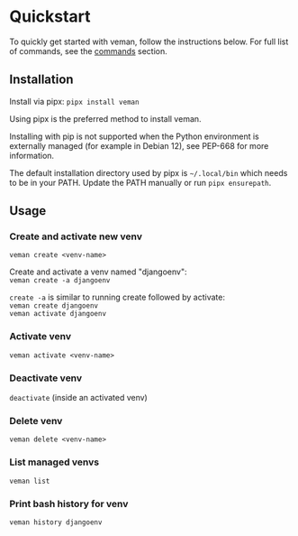 # Quickstart

To quickly get started with veman, follow the instructions below.
For full list of commands, see the [commands](commands.md) section.

## Installation
Install via pipx:
`pipx install veman`

Using pipx is the preferred method to install veman.

Installing with pip is not supported when the Python environment is externally managed
(for example in Debian 12), see PEP-668 for more information.

The default installation directory used by pipx is `~/.local/bin` which needs to be in your PATH.
Update the PATH manually or run `pipx ensurepath`.


## Usage
### Create and activate new venv
`veman create <venv-name>`

Create and activate a venv named "djangoenv":  
`veman create -a djangoenv`

`create -a` is similar to running create followed by activate:  
`veman create djangoenv`  
`veman activate djangoenv`

### Activate venv
`veman activate <venv-name>`

### Deactivate venv
`deactivate` (inside an activated venv)

### Delete venv
`veman delete <venv-name>`

### List managed venvs
`veman list`

### Print bash history for venv
`veman history djangoenv`


